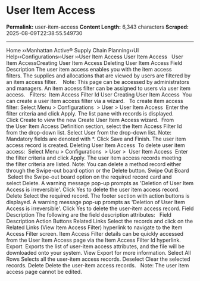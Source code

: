 # User Item Access

**Permalink:** user-item-access
**Content Length:** 6,343 characters
**Scraped:** 2025-08-09T22:38:55.549730

---

Home &rsaquo;&rsaquo;Manhattan Active® Supply Chain Planning&rsaquo;&rsaquo;UI Help&rsaquo;&rsaquo;Configurations&rsaquo;&rsaquo;User ››User Item Access User Item Access &nbsp; User Item AccessCreating User Item Access&nbsp;Deleting&nbsp;User Item Access&nbsp;Field Description The user item access enables you with the item access filters.&nbsp;The supplies and allocations that are viewed by users are filtered by an item access filter.&nbsp; &nbsp; Note: This page can be accessed by&nbsp;administrators and managers.&nbsp;An item access filter can be assigned to users via user item access. &nbsp; Filters:&nbsp; Item Access Filter Id User Creating User Item Access&nbsp; You can create a user item access filter via a wizard. &nbsp; To create item access filter: Select Menu&nbsp;&gt;&nbsp;Configurations&nbsp; &gt; User &gt; User Item Access&nbsp; Enter the filter criteria and click Apply. The list pane with records is displayed.&nbsp; Click&nbsp;Create&nbsp;to view the new&nbsp;Create&nbsp;User Item Access&nbsp;wizard.&nbsp; From the&nbsp;User Item Access Definition&nbsp;section, select the&nbsp;Item Access Filter Id from the drop-down list. Select&nbsp;User from the drop-down list. Note: Mandatory fields are denoted with *. Click Save and Finish. The user item access record is created. Deleting&nbsp;User Item Access&nbsp; To delete user item access:&nbsp; Select Menu&nbsp;&gt;&nbsp;Configurations&nbsp; &gt; User &gt;&nbsp; User Item Access&nbsp; Enter the filter criteria and click&nbsp;Apply. The user item access records meeting the&nbsp;filter criteria are listed. Note: You can delete a method record either through&nbsp;the Swipe-out board option or the Delete button. Swipe Out Board &nbsp;Select the Swipe-out&nbsp;board option on the required record card and select&nbsp;Delete. A warning message pop-up prompts as&nbsp;&#39;Deletion of User Item Access is irreversible&#39;. Click&nbsp;Yes&nbsp;to delete the user item access record. Delete Select the required record.&nbsp;The footer section with action buttons is displayed. A warning message pop-up prompts as&nbsp;&#39;Deletion of User Item Access is irreversible&#39;. Click&nbsp;Yes&nbsp;to delete the user-item access record. Field Description The following are the field description&nbsp;attributes: &nbsp; Field Description Action Buttons Related Links Select the records and click on the Related Links (View Item Access Filter)&nbsp;hyperlink to navigate to the&nbsp;Item Access Filter&nbsp;screen. Item Access Filter details can be quickly accessed from the User Item Access page via the Item Access Filter Id hyperlink. Export &nbsp;Exports the list of user-item access attributes, and the file will be downloaded onto your system. View&nbsp;Export&nbsp;for more information. Select All Rows Selects all the user-item access records. Deselect Clear the selected records. Delete Delete the user-item access records. &nbsp; Note: The user item access page cannot be edited.&nbsp;